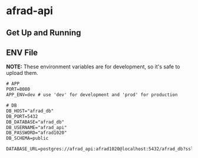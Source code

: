 # afrad-api

## Get Up and Running

## ENV File

**NOTE:** These environment variables are for development, so it's safe to upload them.

```txt
# APP
PORT=8080
APP_ENV=dev # use 'dev' for development and 'prod' for production

# DB
DB_HOST="afrad_db"
DB_PORT=5432
DB_DATABASE="afrad_db"
DB_USERNAME="afrad_api"
DB_PASSWORD="afrad1020"
DB_SCHEMA=public

DATABASE_URL=postgres://afrad_api:afrad1020@localhost:5432/afrad_db?sslmode=disable
```
